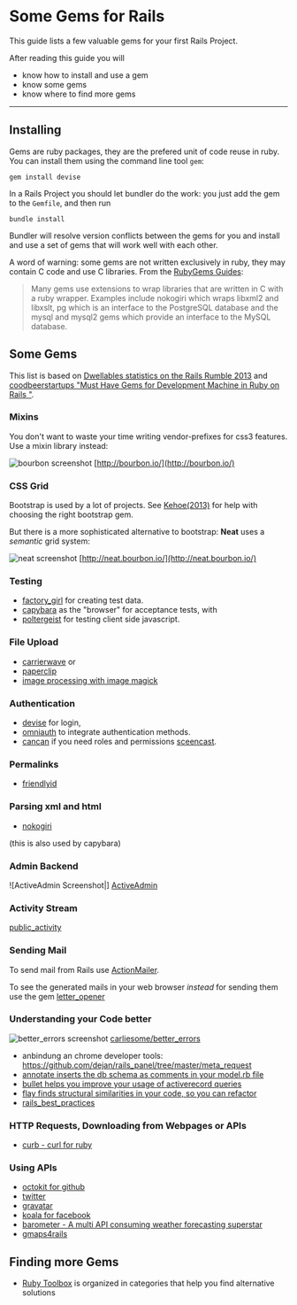 Some Gems for Rails 
===========================

This guide lists a few valuable gems for
your first Rails Project.

After reading this guide you will

* know how to install and use a gem
* know some gems
* know where to find more gems

------------------------------------------------------------

Installing
----------

Gems are ruby packages, they are the prefered unit of code reuse in ruby.
You can install them using the command line tool `gem`:


``` shell
gem install devise
```

In a Rails Project you should let bundler do the work: you just add the
gem to the `Gemfile`, and then run

``` shell
bundle install
```

Bundler will resolve version conflicts between the gems for you and 
install and use a set of gems that will work well with each other.


A word of warning: some gems are not written exclusively in ruby,
they may contain C code and use C libraries. From the [RubyGems Guides](http://guides.rubygems.org/gems-with-extensions/):

> Many gems use extensions to wrap libraries that are written in C with a ruby wrapper. 
> Examples include nokogiri which wraps libxml2 and libxslt, pg which is an interface 
> to the PostgreSQL database and the mysql and mysql2 gems which provide an interface to the MySQL database.


Some Gems
----------

This list is based on [Dwellables statistics on the Rails Rumble 2013](http://www.dwellable.com/blog/Rails-Rumble-Gem-Teardown) and
[coodbeerstartups "Must Have Gems for Development Machine in Ruby on Rails "](http://www.codebeerstartups.com/2013/04/must-have-gems-for-development-machine-in-ruby-on-rails).


### Mixins

You don't want to waste your time writing vendor-prefixes for css3 features.
Use a mixin library instead:

![bourbon screenshot](images/gem-bourbon.png)
[http://bourbon.io/](http://bourbon.io/)

### CSS Grid 

Bootstrap is used by a lot of projects. See [Kehoe(2013)](http://railsapps.github.io/twitter-bootstrap-rails.html) for help
with choosing the right bootstrap gem.

But there is a more sophisticated alternative to bootstrap: **Neat** uses a *semantic* grid system:


![neat screenshot](images/gem-neat.png)
[http://neat.bourbon.io/](http://neat.bourbon.io/)


### Testing

* [factory_girl](https://github.com/thoughtbot/factory_girl) for creating test data.
* [capybara](https://github.com/jnicklas/capybara) as the "browser" for acceptance tests, with
* [poltergeist](https://github.com/jonleighton/poltergeist) for testing client side javascript.


### File Upload

* [carrierwave](https://github.com/carrierwaveuploader/carrierwave) or
* [paperclip](https://github.com/thoughtbot/paperclip)
* [image processing with image magick](https://github.com/rmagick/rmagick)



### Authentication

* [devise](https://github.com/plataformatec/devise) for login,
* [omniauth](https://github.com/intridea/omniauth) to integrate authentication methods.
* [cancan](https://github.com/ryanb/cancan) if you need roles and permissions [sceencast](http://railscasts.com/episodes/192-authorization-with-cancan?view=asciicast).

### Permalinks

* [friendlyid](https://github.com/norman/friendly_id)

### Parsing xml and html

* [nokogiri](http://nokogiri.org/)

(this is also used by capybara)

### Admin Backend

![ActiveAdmin Screenshot|]
[ActiveAdmin](http://activeadmin.info/)

### Activity Stream

[public_activity](https://github.com/pokonski/public_activity)

### Sending Mail

To send mail from Rails use [ActionMailer](http://guides.rubyonrails.org/action_mailer_basics.html).

To see the generated mails in your web browser *instead* for sending them use the gem [letter_opener](https://github.com/ryanb/letter_opener)

### Understanding your Code better

![better_errors screenshot](images/gem-better_errors.png)
[carliesome/better_errors](https://github.com/charliesome/better_errors)

* anbindung an chrome developer tools: https://github.com/dejan/rails_panel/tree/master/meta_request
* [annotate inserts the db schema as comments in your model.rb file](https://github.com/ctran/annotate_models)
* [bullet helps you improve your usage of activerecord queries](https://github.com/flyerhzm/bullet)
* [flay finds structural similarities in your code, so you can refactor](https://github.com/seattlerb/flay)
* [rails_best_practices](https://github.com/railsbp/rails_best_practices)

### HTTP Requests, Downloading from Webpages or APIs

* [curb - curl for ruby](https://github.com/taf2/curb) 

### Using APIs

* [octokit for github](https://github.com/octokit/octokit.rb)
* [twitter](https://github.com/sferik/twitter)
* [gravatar](https://github.com/sinisterchipmunk/gravatar)
* [koala for facebook](https://github.com/arsduo/koala)
* [barometer - A multi API consuming weather forecasting superstar](https://github.com/attack/barometer)
* [gmaps4rails](https://github.com/apneadiving/Google-Maps-for-Rails)

Finding more Gems
----------
* [Ruby Toolbox](https://www.ruby-toolbox.com/) is organized in categories that help you find alternative solutions


